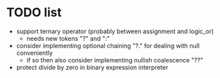 # TODO list

* support ternary operator (probably between assignment and logic_or)
    * needs new tokens "?" and ":"
* consider implementing optional chaining "?." for dealing with null conveniently
    * if so then also consider implementing nullish coalescence "??"
* protect divide by zero in binary expression interpreter
